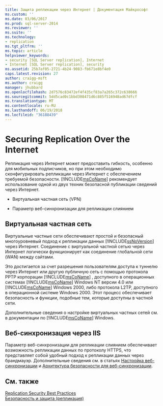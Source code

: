 ```yaml
---
title: Защита репликации через Интернет | Документация Майкрософт
ms.custom: ''
ms.date: 03/06/2017
ms.prod: sql-server-2014
ms.reviewer: ''
ms.suite: ''
ms.technology:
- replication
ms.tgt_pltfrm: ''
ms.topic: article
helpviewer_keywords:
- security [SQL Server replication], Internet
- Internet [SQL Server replication], security
ms.assetid: 25b7af05-2721-4b24-9083-fb671e8bf4e0
caps.latest.revision: 27
author: craigg-msft
ms.author: craigg
manager: jhubbard
ms.openlocfilehash: 2d7576c83472ef4f435cf83a7a265c372c638666
ms.sourcegitcommit: 5dd5cad0c1bbd308471d6c885f516948ad67dfcf
ms.translationtype: MT
ms.contentlocale: ru-RU
ms.lasthandoff: 06/19/2018
ms.locfileid: "36188439"
---
```

# <a name="securing-replication-over-the-internet"></a>Securing Replication Over the Internet
  Репликация через Интернет может предоставить гибкость, особенно для мобильных подписчиков, но при этом необходимо сконфигурировать репликации через Интернет с обеспечением требуемой безопасности. [!INCLUDE[msCoName](../../../includes/msconame-md.md)] рекомендует использование одной из двух техник безопасной публикации сведений через Интернет.  
  
-   Виртуальная частная сеть (VPN)  
  
-   Параметр веб-синхронизации для репликации слиянием  
  
## <a name="virtual-private-network"></a>Виртуальная частная сеть  
 Виртуальные частные сети обеспечивают простой и безопасный многоуровневый подход к репликации данных [!INCLUDE[ssNoVersion](../../../includes/ssnoversion-md.md)] через Интернет. Соединение с виртуальной частной сетью через Интернет логически функционирует как соединение глобальной сети (WAN) между сайтами.  
  
 Это достигается за счет разрешения пользователям доступа к туннелю через Интернет или другую публичную сеть с помощью протокола PPTP корпорации [!INCLUDE[msCoName](../../../includes/msconame-md.md)] , доступного в операционных системах [!INCLUDE[msCoName](../../../includes/msconame-md.md)] Windows NT версии 4.0 или [!INCLUDE[msCoName](../../../includes/msconame-md.md)] Windows 2000, либо протокола L2TP, доступного в операционной системе Windows 2000. Этот процесс обеспечивает безопасность и функции, подобные тем, которые доступны в частной сети.  
  
 Дополнительные сведения о настройке виртуальных частных сетей см. в документации по [!INCLUDE[msCoName](../../../includes/msconame-md.md)] Windows.  
  
## <a name="web-synchronization-through-iis"></a>Веб-синхронизация через IIS  
 Параметр веб-синхронизации для репликации слиянием обеспечивает возможность репликации данных по протоколу HTTPS, что представляет собой удобный подход к репликации данных через брандмауэр. Дополнительные сведения см. в статьях [Настройка веб-синхронизации](../configure-web-synchronization.md) и [Архитектура безопасности для веб-синхронизации](security-architecture-for-web-synchronization.md).  
  
## <a name="see-also"></a>См. также  
 [Replication Security Best Practices](replication-security-best-practices.md)   
 [Безопасность и защита (репликация)](security-and-protection-replication.md)  
  
  